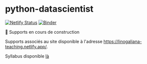 # python-datascientist

[![Netlify Status](https://api.netlify.com/api/v1/badges/86ebd982-38e0-4e04-81f4-4819131eb800/deploy-status)](https://app.netlify.com/sites/linogaliana-teaching/deploys)
[![Binder](https://mybinder.org/badge_logo.svg)](https://mybinder.org/v2/gh/linogaliana/python-datascientist/master)

:construction: Supports en cours de construction

Supports associés au site disponible à l'adresse <https://linogaliana-teaching.netlify.app/>. 


Syllabus disponible [là](https://www.ensae.fr/courses/python-pour-le-data-scientist-pour-leconomiste/)


